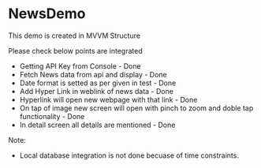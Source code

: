 # NewsDemo

This demo is created in MVVM Structure

Please check below points are integrated
- Getting API Key from Console - Done
- Fetch News data from api and display - Done
- Date format is setted as per given in test - Done
- Add Hyper Link in weblink of news data - Done
- Hyperlink will open new webpage with that link - Done
- On tap of image new screen will open with pinch to zoom and doble tap functionality - Done
- In detail screen all details are mentioned - Done


Note:
- Local database integration is not done becuase of time constraints.
